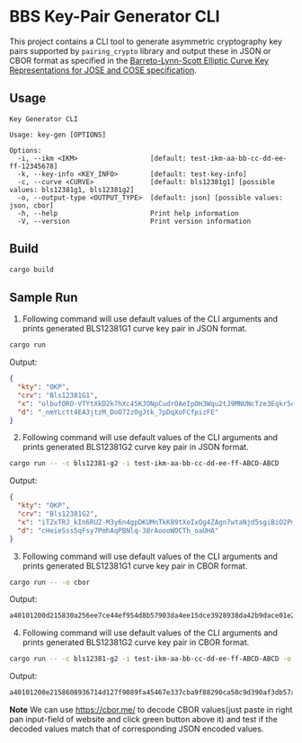 # BBS Key-Pair Generator CLI

This project contains a CLI tool to generate asymmetric cryptography key pairs supported by `pairing_crypto` library and output these in JSON or CBOR format as specified in the [Barreto-Lynn-Scott Elliptic Curve Key Representations for JOSE and COSE specification](https://tplooker.github.io/draft-ietf-cose-bls-key-representations/draft-ietf-cose-bls-key-representations.html).

## Usage

```
Key Generator CLI

Usage: key-gen [OPTIONS]

Options:
  -i, --ikm <IKM>                  [default: test-ikm-aa-bb-cc-dd-ee-ff-12345678]
  -k, --key-info <KEY_INFO>        [default: test-key-info]
  -c, --curve <CURVE>              [default: bls12381g1] [possible values: bls12381g1, bls12381g2]
  -o, --output-type <OUTPUT_TYPE>  [default: json] [possible values: json, cbor]
  -h, --help                       Print help information
  -V, --version                    Print version information

```

## Build

```sh
cargo build
```

## Sample Run

1. Following command will use default values of the CLI arguments and prints generated BLS12381G1 curve key pair in JSON format.
```sh
cargo run
```
Output:
```json
{
  "kty": "OKP",
  "crv": "Bls12381G1",
  "x": "olbufORO-VTYtXkD2k7hXc45KJONpCudrOAeIpOH3Wqu2tJ9MNUNcTze3Eqkr5dp",
  "d": "_nmYLctt4EA3jtzM_DoO72zOgJtk_7pDqXoFCfpizFE"
}
```

2. Following command will use default values of the CLI arguments and prints generated BLS12381G2 curve key pair in JSON format.
```sh
cargo run -- -c bls12381-g2 -i test-ikm-aa-bb-cc-dd-ee-ff-ABCD-ABCD
```
Output:
```json
{
  "kty": "OKP",
  "crv": "Bls12381G2",
  "x": "iTZxTRJ_kIn6RUZ-M3y6n4gpDKUMnTkK89tXoIxOg4ZAgn7wtaNjd5sgiBiO2Pm-B3xZdNY1hroHLKa5kgwyErnnbOwYIJ2RvhCI-66SEfjOuFkVR3DtEgdduX-WP2n-",
  "d": "cHeieSss5qFsy7PmhAqPBNlq-38rAoooWOCTh_oaUHA"
}
```

3. Following command will use default values of the CLI arguments and prints generated BLS12381G1 curve key pair in CBOR format.
```sh
cargo run -- -o cbor
```
Output:
```sh
a40101200d215830a256ee7ce44ef954d8b57903da4ee15dce3928938da42b9dace01e229387dd6aaedad27d30d50d713cdedc4aa4af9769235820fe79982dcb6de040378edcccfc3a0eef6cce809b64ffba43a97a0509fa62cc51
```

4. Following command will use default values of the CLI arguments and prints generated BLS12381G2 curve key pair in CBOR format.
```sh
cargo run -- -c bls12381-g2 -i test-ikm-aa-bb-cc-dd-ee-ff-ABCD-ABCD -o cbor
```
Output:
```sh
a40101200e2158608936714d127f9089fa45467e337cba9f88290ca50c9d390af3db57a08c4e838640827ef0b5a363779b2088188ed8f9be077c5974d63586ba072ca6b9920c3212b9e76cec18209d91be1088fbae9211f8ceb859154770ed12075db97f963f69fe2358207077a2792b2ce6a16ccbb3e6840a8f04d96afb7f2b028a2858e09387fa1a5070
```

**Note** 
We can use https://cbor.me/ to decode CBOR values(just paste in right pan input-field of website and click green button above it) and test if the decoded values match that of corresponding JSON encoded values.
